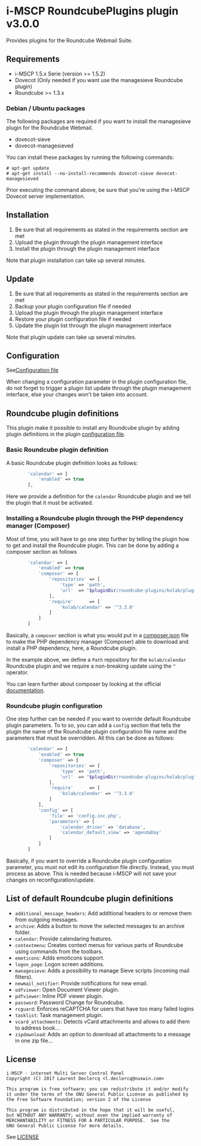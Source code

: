 # i-MSCP RoundcubePlugins plugin v3.0.0

Provides plugins for the Roundcube Webmail Suite.

## Requirements

- i-MSCP 1.5.x Serie (version >= 1.5.2)
- Dovecot (Only needed if you want use the managesieve Roundcube plugin)
- Roundcube >= 1.3.x

### Debian / Ubuntu packages

The following packages are required if you want to install the managesieve
plugin for the Roundcube Webmail.

- dovecot-sieve
- dovecot-managesieved

You can install these packages by running the following commands:

```
# apt-get update
# apt-get install --no-install-recommends dovecot-sieve dovecot-managesieved
```

Prior executing the command above, be sure that you're using the i-MSCP Dovecot
server implementation.

## Installation

1. Be sure that all requirements as stated in the requirements section are met
2. Upload the plugin through the plugin management interface
3. Install the plugin through the plugin management interface

Note that plugin installation can take up several minutes.

## Update

1. Be sure that all requirements as stated in the requirements section are met
2. Backup your plugin configuration file if needed
3. Upload the plugin through the plugin management interface
4. Restore your plugin configuration file if needed
5. Update the plugin list through the plugin management interface

Note that plugin update can take up several minutes.

## Configuration

See[Configuration file](../RoundcubePlugins/config.php)

When changing a configuration parameter in the plugin configuration file, do
not forget to trigger a plugin list update through the plugin management
interface, else your changes won't be taken into account.

## Roundcube plugin definitions

This plugin make it possible to install any Roundcube plugin by adding plugin
definitions in the plugin [configuration file](../RoundcubePlugins/config.php).

### Basic Roundcube plugin definition

A basic Roundcube plugin definition looks as follows:

```php
        'calendar' => [
            'enabled' => true
        ],
```

Here we provide a definition for the `calendar` Roundcube plugin and we tell
the plugin that it must be activated.

### Installing a Roundcube plugin through the PHP dependency manager (Composer)

Most of time, you will have to go one step further by telling the plugin how to
get and install the Roundcube plugin. This can be done by adding a composer
section as follows


```php
        'calendar' => [
            'enabled' => true
            'composer' => [
                'repositories' => [
                    'type' => 'path',
                    'url'  => "$pluginDir/roundcube-plugins/kolab/plugins/calendar",
                ],
                'require'      => [
                    'kolab/calendar' => '^3.3.0'
                ]
            ]
        ]
```

Basically, a `composer` section is what you would put in a
[composer.json](https://getcomposer.org/doc/04-schema.md) file to make the PHP
dependency manager (Composer) able to download and install a PHP dependency,
here, a Roundcube plugin.

In the example above, we define a `Path` repository for the `kolab/calendar`
Roundcube plugin and we require a non-breaking update using the `^` operator.

You can learn further about composer by looking at the official
[documentation](https://getcomposer.org/doc/).

### Roundcube plugin configuration

One step further can be needed if you want to override default Roundcube
plugin parameters. To to so, you can add a `config` section that tells the
plugin the name of the Roundcube plugin configuration file name and the
parameters that must be overridden. All this can be done as follows:

```php
        'calendar' => [
            'enabled' => true
            'composer' => [
                'repositories' => [
                    'type' => 'path',
                    'url'  => "$pluginDir/roundcube-plugins/kolab/plugins/calendar"
                ],
                'require'      => [
                    'kolab/calendar' => '^3.3.0'
                ]
            ],
            'config' => [
                'file' => 'config.inc.php',
                'parameters' => [
                    'calendar_driver' => 'database',
                    'calendar_default_view' => 'agendaDay'
                ]
            ]
        ]
```

Basically, if you want to override a Roundcube plugin configuration parameter,
you must not edit its configuration file directly. Instead, you must process as
above. This is needed because i-MSCP will not save your changes on
reconfiguration/update.

## List of default Roundcube plugin definitions

- `additional_message_headers`: Add additional headers to or remove them from outgoing messages.
- `archive`: Adds a button to move the selected messages to an archive folder.
- `calendar`: Provide calendaring features.
- `contextmenu`: Creates context menus for various parts of Roundcube using commands from the toolbars.
- `emoticons`: Adds emoticons support.
- `logon_page`: Logon screen additions.
- `managesieve`: Adds a possibility to manage Sieve scripts (incoming mail filters).
- `newmail_notifier`: Provide notifications for new email.
- `odfviewer`: Open Document Viewer plugin.
- `pdfviewer`: Inline PDF viewer plugin.
- `password`: Password Change for Roundcube.
- `rcguard`: Enforces reCAPTCHA for users that have too many failed logins
- `tasklist`: Task management plugin.
- `vcard_attachments`: Detects vCard attachments and allows to add them to address book...
- `zipdownload`: Adds an option to download all attachments to a message in one zip file...

## License

    i-MSCP - internet Multi Server Control Panel
    Copyright (C) 2017 Laurent Declercq <l.declercq@nuxwin.com>
    
    This program is free software; you can redistribute it and/or modify
    it under the terms of the GNU General Public License as published by
    the Free Software Foundation; version 2 of the License
    
    This program is distributed in the hope that it will be useful,
    but WITHOUT ANY WARRANTY; without even the implied warranty of
    MERCHANTABILITY or FITNESS FOR A PARTICULAR PURPOSE.  See the
    GNU General Public License for more details.

See [LICENSE](LICENSE)
